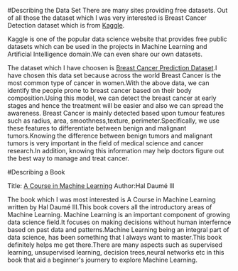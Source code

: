 #Describing the Data Set
There are many sites providing  free datasets. Out of all those the dataset which I was very interested is Breast Cancer Detection dataset which is from [Kaggle](kaggle.com). 

Kaggle is one of the popular data science website that provides free public datasets which can be used in the projects in Machine Learning and Artificial Intelligence domain.We can even share our own datasets.

The dataset which I have choosen is [Breast Cancer Prediction Dataset](https://www.kaggle.com/datasets/merishnasuwal/breast-cancer-prediction-dataset).I have chosen this data set because across the world Breast Cancer is the most common type of cancer in women.With the above data, we can identify the people prone to breast cancer based on their body composition.Using this model, we can detect the breast cancer at early stages and hence the treatment will be easier and also we can spread the awareness. Breast Cancer is mainly detected based upon tumour features such as radius, area, smoothness,texture, perimeter.Specifically, we use these features to differentiate between benign and malignant tumors.Knowing the difference between benign tumors and malignant tumors is very important in the field of medical science and cancer research.In addition, knowing this information may help doctors figure out the best way to manage and treat cancer. 

#Describing a Book

Title: [A Course in Machine Learning](http://ciml.info/dl/v0_99/ciml-v0_99-all.pdf)
Author:Hal Daumé III

The book which I was most interested is A Course in Machine Learning written by Hal Daumé III.This book covers all the introductory areas of Machine Learning. Machine Learning is an important component of growing data science field.It focuses on making decisions without human interfernce based on past data and patterns.Machine Learning being an integral part of data science, has been something that I always want to master.This book definitely helps me get there.There are many aspects such as supervised learning, unsupervised learning, decision trees,neural networks etc in this book that aid a beginner's journery to explore Machine Learning.



